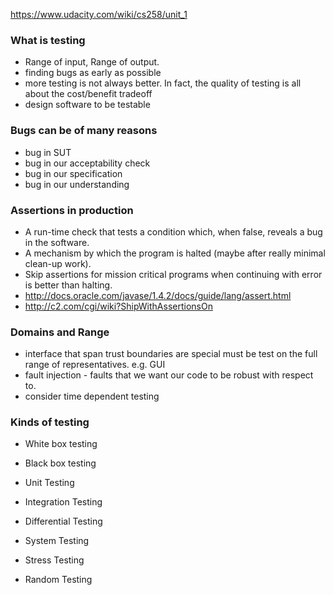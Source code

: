 https://www.udacity.com/wiki/cs258/unit_1

### What is testing

* Range of input, Range of output.
* finding bugs as early as possible
* more testing is not always better. In fact, the quality of testing is all about the cost/benefit tradeoff
* design software to be testable

### Bugs can be of many reasons

* bug in SUT
* bug in our acceptability check
* bug in our specification
* bug in our understanding

### Assertions in production

* A run-time check that tests a condition which, when false, reveals a bug in the software.
* A mechanism by which the program is halted (maybe after really minimal clean-up work).
* Skip assertions for mission critical programs when continuing with error is better than halting.
* http://docs.oracle.com/javase/1.4.2/docs/guide/lang/assert.html
* http://c2.com/cgi/wiki?ShipWithAssertionsOn

### Domains and Range

* interface that span trust boundaries are special must be test on the full range of representatives. e.g. GUI
* fault injection - faults that we want our code to be robust with respect to.
* consider time dependent testing

### Kinds of testing

* White box testing
* Black box testing

* Unit Testing
* Integration Testing
* Differential Testing
* System Testing
* Stress Testing
* Random Testing
